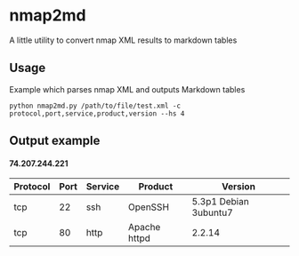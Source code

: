 # nmap2md

A little utility to convert nmap XML results to markdown tables

## Usage

Example which parses nmap XML and outputs Markdown tables

```
python nmap2md.py /path/to/file/test.xml -c protocol,port,service,product,version --hs 4
```

## Output example

#### 74.207.244.221

| Protocol | Port | Service | Product | Version |
|----------|------|---------|---------|---------|
| tcp      | 22   | ssh     | OpenSSH | 5.3p1 Debian 3ubuntu7 |
| tcp      | 80   | http    | Apache httpd | 2.2.14  |